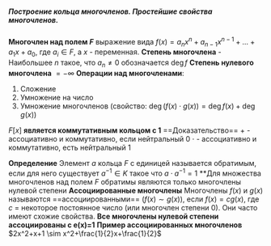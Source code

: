 ##### Построение кольца многочленов. Простейшие свойства многочленов.
**Многочлен над полем $F$**   выражение вида $f(x) = a_n x^n + a_{n - 1} x ^ {n - 1} + ... + a_1 x + a_0$, где $a_i \in F$, а $x$ - переменная.
**Степень многочлена** - Наибольшее $n$ такое, что $a_n \neq 0$ обозначается $\deg f$
**Степень нулевого многочлена** $= -\infty$
**Операции над многочленами**:
1) Сложение
2) Умножение на число
3) Умножение многочленов (свойство: $\deg (f(x) \cdot g(x)) = \deg f(x) + \deg g(x)$)

$F[x]$ **является коммутативным кольцом с 1** 
==Доказательство== 
$+$ - ассоциативно и коммутативно, если нейтральный 0
$\cdot$ - ассоциативно и коммутативно, есть нейтральный 1

**Определение** Элемент $a$ кольца $F$ с единицей называется обратимым, если для него существует $a^{-1}\in K$ такое что $a\cdot a^{-1} = 1$
**Для множества многочленов над полем $F$ обратимы являются только многочлены нулевой степени
**Ассоциированные многочлены**  Многочлены $f(x)$ и $g(x)$ называются ==ассоциированными== $(f(x) \sim g(x))$, если $f(x) = cg(x)$, где $c$ = некоторое постоянное число (или многочлен степени 0). Они часто имеют схожие свойства.
**Все многочлены нулевой степени ассоциированы с e(x)=1**
**Пример ассоциированных многочленов**
$2x^2+x+1 \sim x^2+\frac{1}{2}x+\frac{1}{2}$